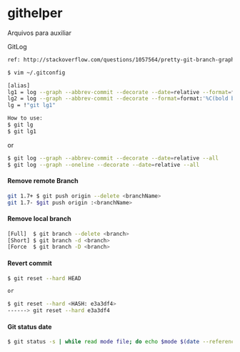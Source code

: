 # githelper
Arquivos para auxiliar

GitLog
```sh
ref: http://stackoverflow.com/questions/1057564/pretty-git-branch-graphs

$ vim ~/.gitconfig

[alias]
lg1 = log --graph --abbrev-commit --decorate --date=relative --format=format:'%C(bold blue)%h%C(reset) - %C(bold green)(%ar)%C(reset) %C(white)%s%C(reset) %C(dim white)- %an%C(reset)%C(bold yellow)%d%C(reset)' --all
lg2 = log --graph --abbrev-commit --decorate --format=format:'%C(bold blue)%h%C(reset) - %C(bold cyan)%aD%C(reset) %C(bold green)(%ar)%C(reset)%C(bold yellow)%d%C(reset)%n''%C(white)%s%C(reset) %C(dim white)- %an%C(reset)' --all
lg = !"git lg1"

How to use:
$ git lg
$ git lg1
```

or

```sh
$ git log --graph --abbrev-commit --decorate --date=relative --all
$ git log --graph --oneline --decorate --date=relative --all
```

#### Remove remote Branch 

```sh
git 1.7+ $ git push origin --delete <branchName>
git 1.7- $git push origin :<branchName>
```

#### Remove local branch
```sh
[Full]  $ git branch --delete <branch>
[Short] $ git branch -d <branch>
[Force  $ git branch -D <branch>

```


####  Revert commit
```sh
$ git reset --hard HEAD

or

$ git reset --hard <HASH: e3a3df4>
------> git reset --hard e3a3df4
```


#### Git status date
```sh
$ git status -s | while read mode file; do echo $mode $(date --reference=$file +"%Y-%m-%d %H:%M:%S") $file; done
```
